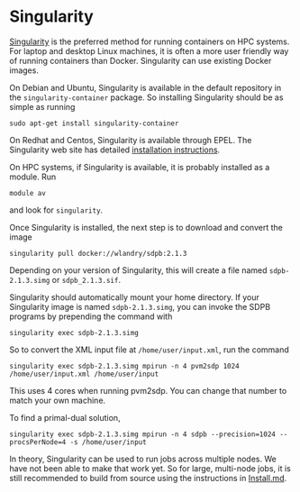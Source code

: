 # Singularity

[Singularity](https://www.sylabs.io/docs/) is the preferred method for
running containers on HPC systems.  For laptop and desktop Linux
machines, it is often a more user friendly way of running containers
than Docker.  Singularity can use existing Docker images.

On Debian and Ubuntu, Singularity is available in the default
repository in the `singularity-container` package.  So installing
Singularity should be as simple as running

    sudo apt-get install singularity-container
    
On Redhat and Centos, Singularity is available through EPEL.  The Singularity web site has detailed [installation instructions](https://www.sylabs.io/guides/3.2/user-guide/installation.html#install-the-centos-rhel-package-using-yum).

On HPC systems, if Singularity is available, it is probably installed
as a module.  Run

    module av

and look for `singularity`.

Once Singularity is installed, the next step is to download and
convert the image

    singularity pull docker://wlandry/sdpb:2.1.3

Depending on your version of Singularity, this will create a file
named `sdpb-2.1.3.simg` or `sdpb_2.1.3.sif`.

Singularity should automatically mount your home directory.  If your
Singularity image is named `sdpb-2.1.3.simg`, you can invoke the SDPB
programs by prepending the command with

    singularity exec sdpb-2.1.3.simg

So to convert the XML input file at `/home/user/input.xml`, run the command

    singularity exec sdpb-2.1.3.simg mpirun -n 4 pvm2sdp 1024 /home/user/input.xml /home/user/input

This uses 4 cores when running pvm2sdp.  You can change that number to
match your own machine.

To find a primal-dual solution, 

    singularity exec sdpb-2.1.3.simg mpirun -n 4 sdpb --precision=1024 --procsPerNode=4 -s /home/user/input

In theory, Singularity can be used to run jobs across multiple nodes.
We have not been able to make that work yet.  So for large, multi-node
jobs, it is still recommended to build from source using the
instructions in [Install.md](../Install.md).
